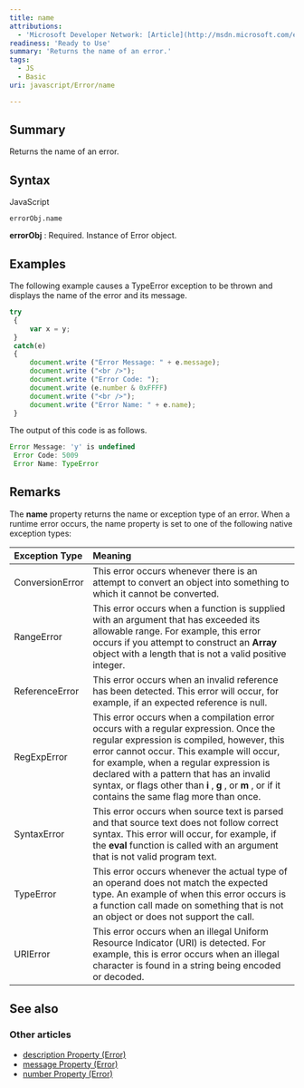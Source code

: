 ```yaml
---
title: name
attributions:
  - 'Microsoft Developer Network: [Article](http://msdn.microsoft.com/en-us/library/ie/96s4ewf9(v=vs.94).aspx)'
readiness: 'Ready to Use'
summary: 'Returns the name of an error.'
tags:
  - JS
  - Basic
uri: javascript/Error/name

---
```

## <span>Summary</span>

Returns the name of an error.

## <span>Syntax</span>

<span class="language">JavaScript</span>

    errorObj.name

**errorObj**
:   Required. Instance of Error object.

## <span>Examples</span>

The following example causes a TypeError exception to be thrown and displays the name of the error and its message.

``` js
try
 {
     var x = y;
 }
 catch(e)
 {
     document.write ("Error Message: " + e.message);
     document.write ("<br />");
     document.write ("Error Code: ");
     document.write (e.number & 0xFFFF)
     document.write ("<br />");
     document.write ("Error Name: " + e.name);
 }
```

The output of this code is as follows.

``` js
Error Message: 'y' is undefined
 Error Code: 5009
 Error Name: TypeError
```

## <span>Remarks</span>

The **name** property returns the name or exception type of an error. When a runtime error occurs, the name property is set to one of the following native exception types:

|Exception Type|Meaning|
|:-------------|:------|
|ConversionError|This error occurs whenever there is an attempt to convert an object into something to which it cannot be converted.|
|RangeError|This error occurs when a function is supplied with an argument that has exceeded its allowable range. For example, this error occurs if you attempt to construct an **Array** object with a length that is not a valid positive integer.|
|ReferenceError|This error occurs when an invalid reference has been detected. This error will occur, for example, if an expected reference is null.|
|RegExpError|This error occurs when a compilation error occurs with a regular expression. Once the regular expression is compiled, however, this error cannot occur. This example will occur, for example, when a regular expression is declared with a pattern that has an invalid syntax, or flags other than **i** , **g** , or **m** , or if it contains the same flag more than once.|
|SyntaxError|This error occurs when source text is parsed and that source text does not follow correct syntax. This error will occur, for example, if the **eval** function is called with an argument that is not valid program text.|
|TypeError|This error occurs whenever the actual type of an operand does not match the expected type. An example of when this error occurs is a function call made on something that is not an object or does not support the call.|
|URIError|This error occurs when an illegal Uniform Resource Indicator (URI) is detected. For example, this is error occurs when an illegal character is found in a string being encoded or decoded.|

## <span>See also</span>

### <span>Other articles</span>

-   [description Property (Error)](/javascript/Error/description)
-   [message Property (Error)](/javascript/Error/message)
-   [number Property (Error)](/javascript/Error/number)

